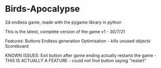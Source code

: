 # Birds-Apocalypse
2d endless game, made with the pygame library in python

This is the latest, complete version of the game
v1 - 30/7/21

Features:
Buttons
Endless generation
Optimisation - kills unused objects
Scoreboard

KNOWN ISSUES:
Exit button after game ending actually restarts the game - THIS IS ACTUALLY A FEATURE - could not find button saying "restart"

